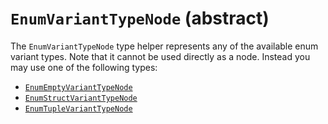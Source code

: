 # `EnumVariantTypeNode` (abstract)

The `EnumVariantTypeNode` type helper represents any of the available enum variant types. Note that it cannot be used directly as a node. Instead you may use one of the following types:

- [`EnumEmptyVariantTypeNode`](./EnumEmptyVariantTypeNode.md)
- [`EnumStructVariantTypeNode`](./EnumStructVariantTypeNode.md)
- [`EnumTupleVariantTypeNode`](./EnumTupleVariantTypeNode.md)
